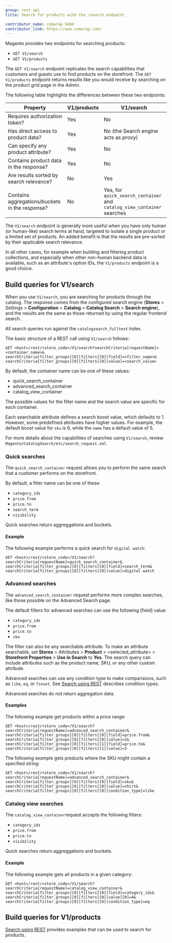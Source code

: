 ```yaml
---
group: rest-api
title: Search for products with the /search endpoint

contributor_name: comwrap GmbH
contributor_link: https://www.comwrap.com/
---
```


Magento provides two endpoints for searching products:

*  `GET V1/search`
*  `GET V1/products`

The `GET V1/search` endpoint replicates the search capabilities that customers and guests use to find products on the storefront. The `GET V1/products` endpoint returns results like you would receive by searching on the product grid page in the Admin.

The following table highlights the differences between these two endpoints:

Property | V1/products | V1/search
--- | --- | ---
Requires authorization token? | Yes | No
Has direct access to product data? | Yes | No (the Search engine acts as proxy)
Can specify any product attribute? | Yes | No
Contains product data in the response? | Yes | No
Are results sorted by search relevance? | No | Yes
Contains aggregations/buckets in the response? | No | Yes, for `quick_search_container` and `catalog_view_container` searches

The `V1/search` endpoint is generally more useful when you have only human (or human-like) search terms at hand, targeted to isolate a single product or a limited set of products. An added benefit is that the results are pre-sorted by their applicable search relevance.

In all other cases, for example when building and filtering product collections, and especially when other non-human backend data is available, such as an attribute's option IDs, the `V1/products` endpoint is a good choice.

## Build queries for V1/search

When you use `V1/search`, you are searching for products through the catalog. The response comes from the configured search engine (**Stores** > Settings > **Configuration** > **Catalog** > **Catalog Search** > **Search engine**), and the results are the same as those returned by using the regular frontend search.

All search queries run against the `catalogsearch_fulltext` index.

The basic structure of a REST call using `V1/search` follows:

```http
GET <host>/rest/<store_code>/V1/search?searchCriteria[requestName]=<container_name>&
searchCriteria[filter_groups][0][filters][0][field]=<filter_name>&
searchCriteria[filter_groups][0][filters][0][value]=<search_value>
```

By default, the container name can be one of these values:

*  quick_search_container
*  advanced_search_container
*  catalog_view_container

The possible values for the filter name and the search value are specific for each container.

Each searchable attribute defines a search boost value, which defaults to 1. However, some predefined attributes have higher values. For example, the default boost value for `sku` is 6, while the `name` has a default value of 5.

For more details about the capabilities of searches using `V1/search`, review `Magento/CatalogSearch/etc/search_request.xml`.

### Quick searches

The `quick_search_container` request allows you to perform the same search that a customer performs on the storefront.

By default, a filter name can be one of these:

*  `category_ids`
*  `price.from`
*  `price.to`
*  `search_term`
*  `visibility`

Quick searches return aggreggations and buckets.

#### Example

The following example performs a quick search for `digital watch`:

```http
GET <host>/rest/<store_code>/V1/search?searchCriteria[requestName]=quick_search_container&
searchCriteria[filter_groups][0][filters][0][field]=search_term&
searchCriteria[filter_groups][0][filters][0][value]=digital watch
```

### Advanced searches

The `advanced_search_container` request performs more complex searches, like those possible on the Advanced Search page.

The default filters for advanced searches can use the following [field] value:

*  `category_ids`
*  `price.from`
*  `price.to`
*  `sku`

The filter can also be any searchable attribute. To make an attribute searchable, set **Stores** > Attributes > **Product** > <selected_attribute> >  **Storefront Properties** > **Use in Search** to **Yes**. The search query can include attributes such as the product name, SKU, or any other custom attribute.

Advanced searches can use any condition type to make comparisions, such as `like`, `eq`, or `finset`. See [Search using REST](https://developer.adobe.com/commerce/webapi/rest/performing-searches.html) describes condition types.

Advanced searches do not return aggregation data.

#### Examples

The following example get products within a price range:

```http
GET <host>/rest/<store_code>/V1/search?searchCriteria[requestName]=advanced_search_container&
searchCriteria[filter_groups][0][filters][0][field]=price.from&
searchCriteria[filter_groups][0][filters][0][value]=2&
searchCriteria[filter_groups][0][filters][1][field]=price.to&
searchCriteria[filter_groups][0][filters][1][value]=3
```

The following example gets products where the SKU might contain a specified string:

```http
GET <host>/rest/<store_code>/V1/search?searchCriteria[requestName]=advanced_search_container&
searchCriteria[filter_groups][0][filters][0][field]=sku&
searchCriteria[filter_groups][0][filters][0][value]=shirt&
searchCriteria[filter_groups][0][filters][0][condition_type]=like
```

### Catalog view searches

The `catalog_view_container`request accepts the following filters:

*  `category_ids`
*  `price.from`
*  `price.to`
*  `visibility`

Quick searches return aggreggations and buckets.

#### Example

The following example gets all products in a given category:

```http
GET <host>/rest/<store_code>/V1/search?searchCriteria[requestName]=catalog_view_container&
searchCriteria[filter_groups][0][filters][0][field]=category_ids&
searchCriteria[filter_groups][0][filters][0][value][0]=4&
searchCriteria[filter_groups][0][filters][0][condition_type]=eq
```

## Build queries for V1/products

[Search using REST](https://developer.adobe.com/commerce/webapi/rest/performing-searches.html) provides examples that can be used to search for products.
